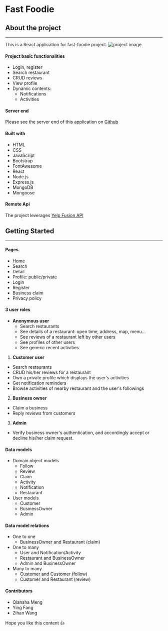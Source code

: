 # Fast Foodie

## About the project
----
This is a React application for fast-foodie project.
![project image](https://i.postimg.cc/z5sg1yTF/Screen-Shot-2021-12-14-at-7-08-34-PM.png)

#### Project basic functionalities
- Login, register
- Search restaurant
- CRUD reviews
- View profile
- Dynamic contents: 
  - Notifications
  - Activities

#### Server end
Please see the server end of this application on [Github](https://github.com/mengqianshasha/fast-foodie-server)

#### Built with
- HTML
- CSS
- JavaScript
- Bootstrap
- FontAwesome
- React
- Node.js
- Express.js
- MongoDB
- Mongoose

#### Remote Api
The project leverages [Yelp Fusion API](https://fusion.yelp.com/)


## Getting Started
----
#### Pages
- Home
- Search
- Detail
- Profile: public/private
- Login
- Register
- Business claim
- Privacy policy

#### 3 user roles
* **Anonymous user**
  - Search restaurants
  - See details of a restaurant: open time, address, map, menu...
  - See reviews of a restaurant left by other users
  - See profiles of other users
  - See generic recent activities
1. **Customer user**
  - Search restaurants
  - CRUD his/her reviews for a restaurant
  - Own a private profile which displays the user's activities
  - Get notification reminders
  - Browse activities of nearby restaurant and the user's followings
2. **Business owner**
  - Claim a business
  - Reply reviews from customers
3. **Admin**
  - Verify business owner's authentication, and accordingly accept or decline his/her claim request.

#### Data models
- Domain object models
  - Follow
  - Review
  - Claim
  - Activity
  - Notification
  - Restaurant
- User models
  - Customer
  - BusinessOwner
  - Admin
 
#### Data model relations
- One to one
  - BusinessOwner and Restaurant (claim)
- One to many
  - User and Notification/Activity
  - Restaurant and BusinessOwner
  - Admin and BusinessOwner
- Many to many
  - Customer and Customer (follow)
  - Customer and Restaurant (review)


#### Contributors
- Qiansha Meng
- Ying Fang
- Zihan Wang

Hope you like this content :thumbsup:
